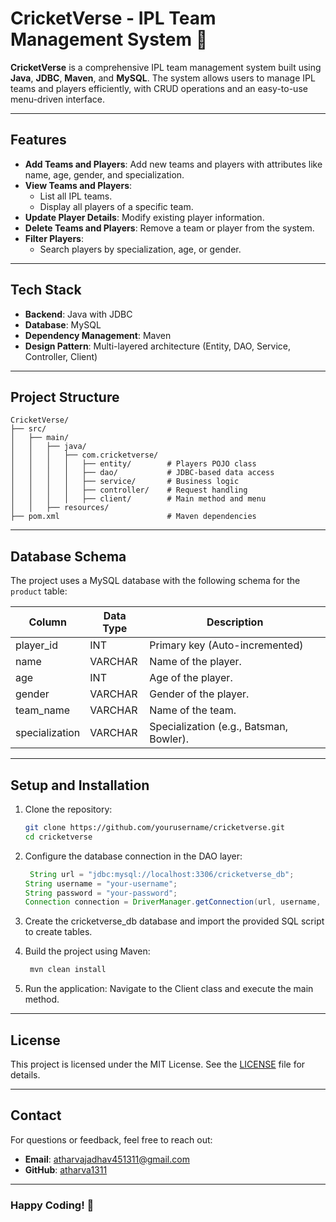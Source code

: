 

# CricketVerse - IPL Team Management System 🏏

**CricketVerse** is a comprehensive IPL team management system built using **Java**, **JDBC**, **Maven**, and **MySQL**. The system allows users to manage IPL teams and players efficiently, with CRUD operations and an easy-to-use menu-driven interface.

---

## Features

- **Add Teams and Players**: Add new teams and players with attributes like name, age, gender, and specialization.
- **View Teams and Players**:
  - List all IPL teams.
  - Display all players of a specific team.
- **Update Player Details**: Modify existing player information.
- **Delete Teams and Players**: Remove a team or player from the system.
- **Filter Players**:
  - Search players by specialization, age, or gender.

---

## Tech Stack

- **Backend**: Java with JDBC
- **Database**: MySQL
- **Dependency Management**: Maven
- **Design Pattern**: Multi-layered architecture (Entity, DAO, Service, Controller, Client)

---

## Project Structure

```plaintext
CricketVerse/
├── src/
│   ├── main/
│   │   ├── java/
│   │   │   ├── com.cricketverse/
│   │   │   │   ├── entity/        # Players POJO class
│   │   │   │   ├── dao/           # JDBC-based data access
│   │   │   │   ├── service/       # Business logic
│   │   │   │   ├── controller/    # Request handling
│   │   │   │   ├── client/        # Main method and menu
│   │   ├── resources/
├── pom.xml                        # Maven dependencies

```
---

## Database Schema

The project uses a MySQL database with the following schema for the `product` table:

| Column    | Data Type | Description                   |
|-----------|-----------|--------------------------------
|player_id	|   INT	    | Primary key (Auto-incremented)|
| name	    | VARCHAR   |	Name of the player.           |
| age	      |  INT      |	  Age of the player.          |
| gender	  | VARCHAR	  | Gender of the player.         |
| team_name |	VARCHAR	  | Name of the team.             |
|specialization|	VARCHAR	|Specialization (e.g., Batsman, Bowler).|

---

## Setup and Installation

1. Clone the repository:  
   ```bash
   git clone https://github.com/yourusername/cricketverse.git
   cd cricketverse
   ```
 
2. Configure the database connection in the DAO layer:

   ```java
    String url = "jdbc:mysql://localhost:3306/cricketverse_db";
   String username = "your-username";
   String password = "your-password";
   Connection connection = DriverManager.getConnection(url, username, password);


   ```

3. Create the cricketverse_db database and import the provided SQL script to create tables.

4. Build the project using Maven: 
   ```bash
    mvn clean install

   ```

5. Run the application:
     Navigate to the Client class and execute the main method.

---



## License

This project is licensed under the MIT License. See the [LICENSE](LICENSE) file for details.

---



## Contact

For questions or feedback, feel free to reach out:

- **Email**: atharvajadhav451311@gmail.com
- **GitHub**: [atharva1311](https://github.com/atharva1311)

---

### Happy Coding! 🚀
